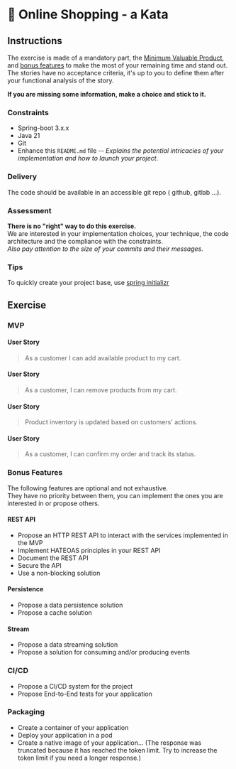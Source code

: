 # 🛒 Online Shopping - a Kata

## Instructions
The exercise is made of a mandatory part, the [Minimum Valuable Product](#mvp), and [bonus features](#features-bonus) to make the most of your remaining time and stand out.\
The stories have no acceptance criteria, it's up to you to define them after your functional analysis of the story.

**If you are missing some information, make a choice and stick to it.**

### Constraints
- Spring-boot 3.x.x
- Java 21
- Git
- Enhance this `README.md` file -- _Explains the potential intricacies of your implementation and how to launch your project_.

### Delivery
The code should be available in an accessible git repo ( github, gitlab ...).

### Assessment
**There is no "right" way to do this exercise.**\
We are interested in your implementation choices, your technique, the code architecture and the compliance with the constraints.\
_Also pay attention to the size of your commits and their messages._

### Tips
To quickly create your project base, use [spring initializr](https://start.spring.io/)

## Exercise
### MVP
#### User Story
> As a customer I can add available product to my cart.

#### User Story
> As a customer, I can remove products from my cart.

#### User Story
> Product inventory is updated based on customers' actions.

#### User Story
> As a customer, I can confirm my order and track its status.


### Bonus Features
The following features are optional and not exhaustive.\
They have no priority between them, you can implement the ones you are interested in or propose others.

#### REST API
- Propose an HTTP REST API to interact with the services implemented in the MVP
- Implement HATEOAS principles in your REST API
- Document the REST API
- Secure the API
- Use a non-blocking solution

#### Persistence
- Propose a data persistence solution
- Propose a cache solution

#### Stream
- Propose a data streaming solution
- Propose a solution for consuming and/or producing events

### CI/CD
- Propose a CI/CD system for the project
- Propose End-to-End tests for your application

### Packaging
- Create a container of your application
- Deploy your application in a pod
- Create a native image of your application... (The response was truncated because it has reached the token limit. Try to increase the token limit if you need a longer response.)